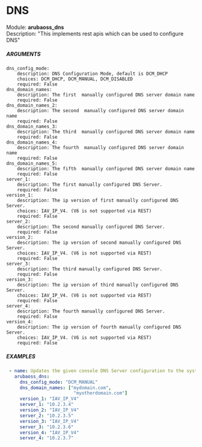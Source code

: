 # DNS
Module: ****arubaoss_dns****  
Description: "This implements rest apis which can be used to configure DNS"

##### ARGUMENTS
    dns_config_mode:
        description: DNS Configuration Mode, default is DCM_DHCP
        choices: DCM_DHCP, DCM_MANUAL, DCM_DISABLED
        required: False
    dns_domain_names:
        description: The first  manually configured DNS server domain name
        required: False
    dns_domain_names_2:
        description: The second  manually configured DNS server domain name
        required: False
    dns_domain_names_3:
        description: The third  manually configured DNS server domain name
        required: False
    dns_domain_names_4:
        description: The fourth  manually configured DNS server domain name
        required: False
    dns_domain_names_5:
        description: The fifth  manually configured DNS server domain name
        required: False
    server_1:
        description: The first manually configured DNS Server.
        required: False
    version_1:
        description: The ip version of first manually configured DNS Server.
        choices: IAV_IP_V4. (V6 is not supported via REST)
        required: False
    server_2:
        description: The second manually configured DNS Server.
        required: False
    version_2:
        description: The ip version of second manually configured DNS Server.
        choices: IAV_IP_V4. (V6 is not supported via REST)
        required: False
    server_3:
        description: The third manually configured DNS Server.
        required: False
    version_3:
        description: The ip version of third manually configured DNS Server.
        choices: IAV_IP_V4. (V6 is not supported via REST)
        required: False
    server_4:
        description: The fourth manually configured DNS Server.
        required: False
    version_4:
        description: The ip version of fourth manually configured DNS Server.
        choices: IAV_IP_V4. (V6 is not supported via REST)
        required: False
        
        
##### EXAMPLES
```YAML
 - name: Updates the given console DNS Server configuration to the system
   arubaoss_dns:
     dns_config_mode: "DCM_MANUAL"
     dns_domain_names: ["mydomain.com",
                         "myotherdomain.com"]
     version_1: "IAV_IP_V4"
     server_1: "10.2.3.4"
     version_2: "IAV_IP_V4"
     server_2: "10.2.3.5"
     version_3: "IAV_IP_V4"
     server_3: "10.2.3.6"
     version_4: "IAV_IP_V4"
     server_4: "10.2.3.7"
```